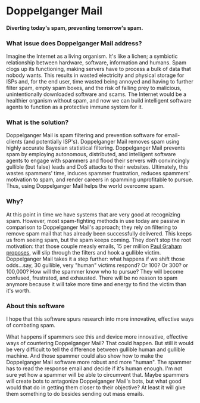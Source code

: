 # Doppelganger Mail
#### Diverting today's spam, preventing tomorrow's spam.



### What issue does Doppelganger Mail address?

Imagine the Internet as a living organism. It's like a lichen; a symbiotic relationship between hardware, software, information and humans. Spam clogs up its functioning, making servers have to process a bulk of data that nobody wants. This results in wasted electricity and physical storage for ISPs and, for the end user, time wasted being annoyed and having to further filter spam, empty spam boxes, and the risk of falling prey to malicious, unintentionally downloaded software and scams. The Internet would be a healthier organism without spam, and now we can build intelligent software agents to function as a protective immune system for it.

### What is the solution?

Doppelganger Mail is spam filtering and prevention software for email-clients (and potentially ISP's). Doppelganger Mail removes spam using highly accurate Bayesian statistical filtering. Doppelganger Mail prevents spam by employing autonomous, distributed, and intelligent software agents to engage with spammers and flood their servers with convincingly gullible (but false) leads and DoS attacks to their websites. Ultimately, this wastes spammers' time, induces spammer frustration, reduces spammers' motivation to spam, and render careers in spamming unprofitable to pursue. Thus, using Doppelganger Mail helps the world overcome spam.

### Why?

At this point in time we have systems that are very good at recognizing spam. However, most spam-fighting methods in use today are passive in comparison to Doppelganger Mail's approach; they rely on filtering to remove spam mail that has already been successfully delivered. This keeps us from seeing spam, but the spam keeps coming. They don't stop the root motivation: that those couple measly emails, 15 per million [Paul Graham proposes](http://www.paulgraham.com/spam.html), will slip through the filters and hook a gullible victim. Doppelganger Mail takes it a step further: what happens if we shift those odds...say, 30 gullible, very "human" victims respond? Or 100? Or 300? or 100,000? How will the spammer know who to pursue? They will become confused, frustrated, and exhausted. There will be no reason to spam anymore because it will take more time and energy to find the victim than it's worth.

### About this software
  
I hope that this software spurs research into more innovative, effective ways of combating spam.
  
What happens if spammers see this and device more innovative, effective ways of countering Doppelganger Mail? That could happen. But still it would be very difficult to tell the difference between gullible human and gullible machine. And those spammer could also show how to make the Doppelganger Mail software more robust and more "human". The spammer has to read the response email and decide if it's human enough. I'm not sure yet how a spammer will be able to circumvent that. Maybe spammers will create bots to antagonize Doppelganger Mail's bots, but what good would that do in getting them closer to their objective? At least it will give them something to do besides sending out mass emails.
